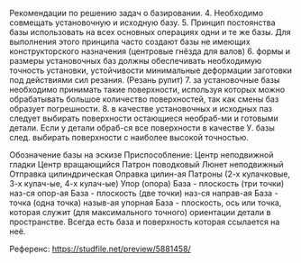 Рекомендации по решению задач о базировании.
4. Необходимо совмещать установочную и исходную базу.
5. Принцип постоянства базы использовать на всех основных операциях одни и те же базы. Для выполнения этого принципа часто создают базы не имеющих конструкторского назначения (центровые гнёзда для валов)
6. формы и размеры установочных баз должны обеспечивать необходимую точность установки, устойчивости минимальные деформации заготовки под действиями сил резания. (Резань рулит)
7. за установочные базы необходимо принимать такие поверхности, используя которых можно обрабатывать большое количество поверхностей, так как смены баз образует погрешности.
8. в качестве установочных и исходных паз следует выбирать поверхности остающиеся необраб-ми и готовыми детали.
Если у детали обраб-ся все поверхности в качестве У. базы след. выбирать поверхности с наиболее высокой точностью.

Обозначение базы на эскизе
Приспособление:
Центр неподвижной гладки 
Центр вращающийся 
Патрон поводковый
Люнет неподвижный
Отправка цилиндрическая 
Оправка цилин-ая 
Патроны (2-х кулачковые, 3-х  кулач-ые, 4-х кулач-ые) 
Упор (опора)
База - плоскость (три точки) наз-ся опор-ая
База - плоскость (две точки) наз-ся направ-ая
База - точка (одна точка) назыв-ая упорная 
База - плоскость, ось или точка, которая служит (для максимального точного) ориентации детали в пространстве. Всегда есть база и поверхность которая ссылается на неё.

Референс: https://studfile.net/preview/5881458/